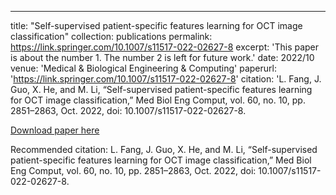 ---
title: "Self-supervised patient-specific features learning for OCT image classification"
collection: publications
permalink: https://link.springer.com/10.1007/s11517-022-02627-8
excerpt: 'This paper is about the number 1. The number 2 is left for future work.'
date: 2022/10
venue: 'Medical & Biological Engineering & Computing'
paperurl: 'https://link.springer.com/10.1007/s11517-022-02627-8'
citation: 'L. Fang, J. Guo, X. He, and M. Li, “Self-supervised patient-specific features learning for OCT image classification,” Med Biol Eng Comput, vol. 60, no. 10, pp. 2851–2863, Oct. 2022, doi: 10.1007/s11517-022-02627-8.

[Download paper here](https://link.springer.com/10.1007/s11517-022-02627-8)

Recommended citation: L. Fang, J. Guo, X. He, and M. Li, “Self-supervised patient-specific features learning for OCT image classification,” Med Biol Eng Comput, vol. 60, no. 10, pp. 2851–2863, Oct. 2022, doi: 10.1007/s11517-022-02627-8.
